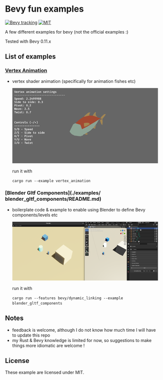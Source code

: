 
# Bevy fun examples

[![Bevy tracking](https://img.shields.io/badge/Bevy%20tracking-released%20version-lightblue)](https://github.com/bevyengine/bevy/blob/main/docs/plugins_guidelines.md#main-branch-tracking)
[![MIT](https://img.shields.io/badge/license-Mit-blue.svg)](./LICENSE)

A few different examples for bevy (not the official examples :)

Tested with Bevy 0.11.x


## List of examples

### [Vertex Animation](./examples/vertex_animation/README.md)

- vertex shader animation (specifically for animation fishes etc) 


    ![demo](./examples/vertex_animation/vertex_animation_fishy.gif)


    run it with 
    
    ```cargo run --example vertex_animation```


### [Blender Gltf Components](./examples/ blender_gltf_components/README.md)

- boilerplate code & example to enable using Blender to define Bevy components/levels etc


    ![demo](./examples/blender_gltf_components/_docs/blender_gltf_components.png)


    run it with 
    
    ```cargo run --features bevy/dynamic_linking --example blender_gltf_components```




## Notes

- feedback is welcome, although I do not know how much time I will have to update this repo
- my Rust & Bevy knowledge is limited for now, so suggestions to make things more idiomatic are welcome !

## License

These example are licensed under MIT.